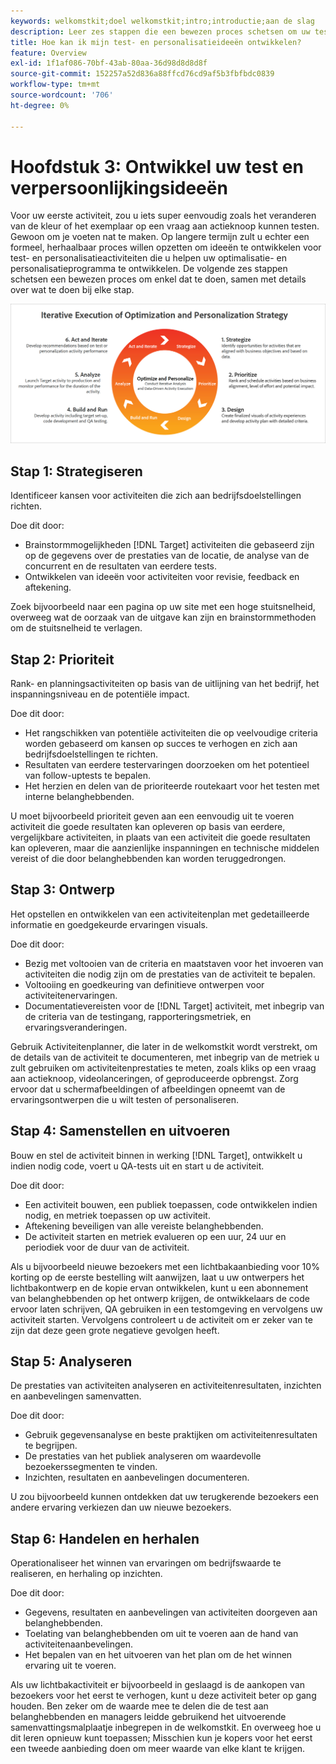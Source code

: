 ```yaml
---
keywords: welkomstkit;doel welkomstkit;intro;introductie;aan de slag
description: Leer zes stappen die een bewezen proces schetsen om uw test en verpersoonlijkingsideeën te verbeteren alvorens activiteiten in Adobe Target te creëren.
title: Hoe kan ik mijn test- en personalisatieideeën ontwikkelen?
feature: Overview
exl-id: 1f1af086-70bf-43ab-80aa-36d98d8d8d8f
source-git-commit: 152257a52d836a88ffcd76cd9af5b3fbfbdc0839
workflow-type: tm+mt
source-wordcount: '706'
ht-degree: 0%

---
```


# Hoofdstuk 3: Ontwikkel uw test en verpersoonlijkingsideeën

Voor uw eerste activiteit, zou u iets super eenvoudig zoals het veranderen van de kleur of het exemplaar op een vraag aan actieknoop kunnen testen. Gewoon om je voeten nat te maken. Op langere termijn zult u echter een formeel, herhaalbaar proces willen opzetten om ideeën te ontwikkelen voor test- en personalisatieactiviteiten die u helpen uw optimalisatie- en personalisatieprogramma te ontwikkelen. De volgende zes stappen schetsen een bewezen proces om enkel dat te doen, samen met details over wat te doen bij elke stap.

![Iteratieve uitvoering van het strategiediagram voor optimalisatie en personalisatie](/help/main/c-intro/assets/six-steps.png)

## Stap 1: Strategiseren

Identificeer kansen voor activiteiten die zich aan bedrijfsdoelstellingen richten.

Doe dit door:

* Brainstormmogelijkheden [!DNL Target] activiteiten die gebaseerd zijn op de gegevens over de prestaties van de locatie, de analyse van de concurrent en de resultaten van eerdere tests.
* Ontwikkelen van ideeën voor activiteiten voor revisie, feedback en aftekening.

Zoek bijvoorbeeld naar een pagina op uw site met een hoge stuitsnelheid, overweeg wat de oorzaak van de uitgave kan zijn en brainstormmethoden om de stuitsnelheid te verlagen.

## Stap 2: Prioriteit

Rank- en planningsactiviteiten op basis van de uitlijning van het bedrijf, het inspanningsniveau en de potentiële impact.

Doe dit door:

* Het rangschikken van potentiële activiteiten die op veelvoudige criteria worden gebaseerd om kansen op succes te verhogen en zich aan bedrijfsdoelstellingen te richten.
* Resultaten van eerdere testervaringen doorzoeken om het potentieel van follow-uptests te bepalen.
* Het herzien en delen van de prioriteerde routekaart voor het testen met interne belanghebbenden.

U moet bijvoorbeeld prioriteit geven aan een eenvoudig uit te voeren activiteit die goede resultaten kan opleveren op basis van eerdere, vergelijkbare activiteiten, in plaats van een activiteit die goede resultaten kan opleveren, maar die aanzienlijke inspanningen en technische middelen vereist of die door belanghebbenden kan worden teruggedrongen.

## Stap 3: Ontwerp

Het opstellen en ontwikkelen van een activiteitenplan met gedetailleerde informatie en goedgekeurde ervaringen visuals.

Doe dit door:

* Bezig met voltooien van de criteria en maatstaven voor het invoeren van activiteiten die nodig zijn om de prestaties van de activiteit te bepalen.
* Voltooiing en goedkeuring van definitieve ontwerpen voor activiteitenervaringen.
* Documentatievereisten voor de [!DNL Target] activiteit, met inbegrip van de criteria van de testingang, rapporteringsmetriek, en ervaringsveranderingen.

Gebruik Activiteitenplanner, die later in de welkomstkit wordt verstrekt, om de details van de activiteit te documenteren, met inbegrip van de metriek u zult gebruiken om activiteitenprestaties te meten, zoals kliks op een vraag aan actieknoop, videolanceringen, of geproduceerde opbrengst. Zorg ervoor dat u schermafbeeldingen of afbeeldingen opneemt van de ervaringsontwerpen die u wilt testen of personaliseren.

## Stap 4: Samenstellen en uitvoeren

Bouw en stel de activiteit binnen in werking [!DNL Target], ontwikkelt u indien nodig code, voert u QA-tests uit en start u de activiteit.

Doe dit door:

* Een activiteit bouwen, een publiek toepassen, code ontwikkelen indien nodig, en metriek toepassen op uw activiteit.
* Aftekening beveiligen van alle vereiste belanghebbenden.
* De activiteit starten en metriek evalueren op een uur, 24 uur en periodiek voor de duur van de activiteit.

Als u bijvoorbeeld nieuwe bezoekers met een lichtbakaanbieding voor 10% korting op de eerste bestelling wilt aanwijzen, laat u uw ontwerpers het lichtbakontwerp en de kopie ervan ontwikkelen, kunt u een abonnement van belanghebbenden op het ontwerp krijgen, de ontwikkelaars de code ervoor laten schrijven, QA gebruiken in een testomgeving en vervolgens uw activiteit starten. Vervolgens controleert u de activiteit om er zeker van te zijn dat deze geen grote negatieve gevolgen heeft.

## Stap 5: Analyseren

De prestaties van activiteiten analyseren en activiteitenresultaten, inzichten en aanbevelingen samenvatten.

Doe dit door:

* Gebruik gegevensanalyse en beste praktijken om activiteitenresultaten te begrijpen.
* De prestaties van het publiek analyseren om waardevolle bezoekerssegmenten te vinden.
* Inzichten, resultaten en aanbevelingen documenteren.

U zou bijvoorbeeld kunnen ontdekken dat uw terugkerende bezoekers een andere ervaring verkiezen dan uw nieuwe bezoekers.

## Stap 6: Handelen en herhalen

Operationaliseer het winnen van ervaringen om bedrijfswaarde te realiseren, en herhaling op inzichten.

Doe dit door:

* Gegevens, resultaten en aanbevelingen van activiteiten doorgeven aan belanghebbenden.
* Toelating van belanghebbenden om uit te voeren aan de hand van activiteitenaanbevelingen.
* Het bepalen van en het uitvoeren van het plan om de het winnen ervaring uit te voeren.

Als uw lichtbakactiviteit er bijvoorbeeld in geslaagd is de aankopen van bezoekers voor het eerst te verhogen, kunt u deze activiteit beter op gang houden. Ben zeker om de waarde mee te delen die de test aan belanghebbenden en managers leidde gebruikend het uitvoerende samenvattingsmalplaatje inbegrepen in de welkomstkit. En overweeg hoe u dit leren opnieuw kunt toepassen; Misschien kun je kopers voor het eerst een tweede aanbieding doen om meer waarde van elke klant te krijgen.
